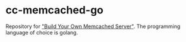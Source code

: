 # cc-memcached-go
Repository for ["Build Your Own Memcached Server"](https://codingchallenges.fyi/challenges/challenge-memcached/).
The programming language of choice is golang.
